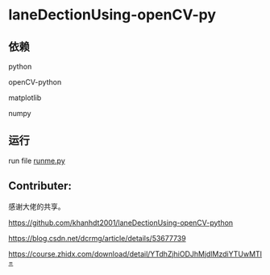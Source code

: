 # laneDectionUsing-openCV-py

## 依赖

python

openCV-python

matplotlib

numpy

## 运行

run file <a href="code/runme.py">runme.py </a>

## Contributer:

感谢大佬的共享。

https://github.com/khanhdt2001/laneDectionUsing-openCV-python

https://blog.csdn.net/dcrmg/article/details/53677739

https://course.zhidx.com/download/detail/YTdhZjhiODJhMjdlMzdiYTUwMTI=